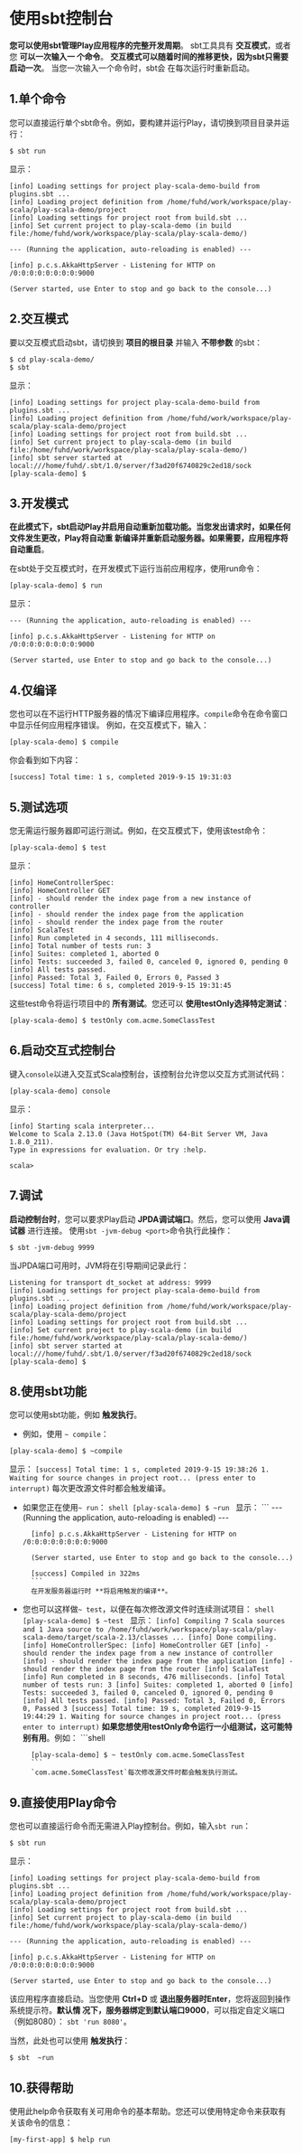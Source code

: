 使用sbt控制台
===================================================================================
**您可以使用sbt管理Play应用程序的完整开发周期**。 sbt工具具有 **交互模式**，或者您 **可以一次输入一
个命令**。 **交互模式可以随着时间的推移更快，因为sbt只需要启动一次**。 当您一次输入一个命令时，sbt会
在每次运行时重新启动。

## 1.单个命令
您可以直接运行单个sbt命令。例如，要构建并运行Play，请切换到项目目录并运行：
```shell
$ sbt run
```
显示：
```
[info] Loading settings for project play-scala-demo-build from plugins.sbt ...
[info] Loading project definition from /home/fuhd/work/workspace/play-scala/play-scala-demo/project
[info] Loading settings for project root from build.sbt ...
[info] Set current project to play-scala-demo (in build file:/home/fuhd/work/workspace/play-scala/play-scala-demo/)

--- (Running the application, auto-reloading is enabled) ---

[info] p.c.s.AkkaHttpServer - Listening for HTTP on /0:0:0:0:0:0:0:0:9000

(Server started, use Enter to stop and go back to the console...)
```

## 2.交互模式
要以交互模式启动sbt，请切换到 **项目的根目录** 并输入 **不带参数** 的sbt：
```shell
$ cd play-scala-demo/
$ sbt
```
显示：
```
[info] Loading settings for project play-scala-demo-build from plugins.sbt ...
[info] Loading project definition from /home/fuhd/work/workspace/play-scala/play-scala-demo/project
[info] Loading settings for project root from build.sbt ...
[info] Set current project to play-scala-demo (in build file:/home/fuhd/work/workspace/play-scala/play-scala-demo/)
[info] sbt server started at local:///home/fuhd/.sbt/1.0/server/f3ad20f6740829c2ed18/sock
[play-scala-demo] $ 
```

## 3.开发模式
**在此模式下，sbt启动Play并启用自动重新加载功能。当您发出请求时，如果任何文件发生更改，Play将自动重
新编译并重新启动服务器。如果需要，应用程序将自动重启**。

在sbt处于交互模式时，在开发模式下运行当前应用程序，使用run命令：
```shell
[play-scala-demo] $ run
```
显示：
```
--- (Running the application, auto-reloading is enabled) ---

[info] p.c.s.AkkaHttpServer - Listening for HTTP on /0:0:0:0:0:0:0:0:9000

(Server started, use Enter to stop and go back to the console...)
```

## 4.仅编译
您也可以在不运行HTTP服务器的情况下编译应用程序。`compile`命令在命令窗口中显示任何应用程序错误。
例如，在交互模式下，输入：
```shell
[play-scala-demo] $ compile
```
你会看到如下内容：
```
[success] Total time: 1 s, completed 2019-9-15 19:31:03
```

## 5.测试选项
您无需运行服务器即可运行测试。例如，在交互模式下，使用该test命令：
```shell
[play-scala-demo] $ test
```
显示：
```
[info] HomeControllerSpec:
[info] HomeController GET
[info] - should render the index page from a new instance of controller
[info] - should render the index page from the application
[info] - should render the index page from the router
[info] ScalaTest
[info] Run completed in 4 seconds, 111 milliseconds.
[info] Total number of tests run: 3
[info] Suites: completed 1, aborted 0
[info] Tests: succeeded 3, failed 0, canceled 0, ignored 0, pending 0
[info] All tests passed.
[info] Passed: Total 3, Failed 0, Errors 0, Passed 3
[success] Total time: 6 s, completed 2019-9-15 19:31:45
```
这些test命令将运行项目中的 **所有测试**。您还可以 **使用testOnly选择特定测试**：
```shell
[play-scala-demo] $ testOnly com.acme.SomeClassTest
```

## 6.启动交互式控制台
键入`console`以进入交互式Scala控制台，该控制台允许您以交互方式测试代码：
```shell
[play-scala-demo] console
```
显示：
```
[info] Starting scala interpreter...
Welcome to Scala 2.13.0 (Java HotSpot(TM) 64-Bit Server VM, Java 1.8.0_211).
Type in expressions for evaluation. Or try :help.

scala> 
```

## 7.调试
**启动控制台时**，您可以要求Play启动 **JPDA调试端口**。然后，您可以使用 **Java调试器** 进行连接。
使用`sbt -jvm-debug <port>`命令执行此操作：
```shell
$ sbt -jvm-debug 9999
```
当JPDA端口可用时，JVM将在引导期间记录此行：
```
Listening for transport dt_socket at address: 9999
[info] Loading settings for project play-scala-demo-build from plugins.sbt ...
[info] Loading project definition from /home/fuhd/work/workspace/play-scala/play-scala-demo/project
[info] Loading settings for project root from build.sbt ...
[info] Set current project to play-scala-demo (in build file:/home/fuhd/work/workspace/play-scala/play-scala-demo/)
[info] sbt server started at local:///home/fuhd/.sbt/1.0/server/f3ad20f6740829c2ed18/sock
[play-scala-demo] $ 
```

## 8.使用sbt功能
您可以使用sbt功能，例如 **触发执行**。
+ 例如，使用 `~ compile`：
```shell
[play-scala-demo] $ ~compile
 ```
 显示：
        ```
        [success] Total time: 1 s, completed 2019-9-15 19:38:26
        1. Waiting for source changes in project root... (press enter to interrupt)
        ```
        每次更改源文件时都会触发编译。
+ 如果您正在使用`~ run`：
        ```shell
        [play-scala-demo] $ ~run
        ```
        显示：
        ```
        --- (Running the application, auto-reloading is enabled) ---

        [info] p.c.s.AkkaHttpServer - Listening for HTTP on /0:0:0:0:0:0:0:0:9000

        (Server started, use Enter to stop and go back to the console...)

        [success] Compiled in 322ms
        ```
        在开发服务器运行时 **将启用触发的编译**。
+ 您也可以这样做`~ test`，以便在每次修改源文件时连续测试项目：
        ```shell
        [play-scala-demo] $ ~test
        ```
        显示：
        ```
        [info] Compiling 7 Scala sources and 1 Java source to /home/fuhd/work/workspace/play-scala/play-scala-demo/target/scala-2.13/classes ...
        [info] Done compiling.
        [info] HomeControllerSpec:
        [info] HomeController GET
        [info] - should render the index page from a new instance of controller
        [info] - should render the index page from the application
        [info] - should render the index page from the router
        [info] ScalaTest
        [info] Run completed in 8 seconds, 476 milliseconds.
        [info] Total number of tests run: 3
        [info] Suites: completed 1, aborted 0
        [info] Tests: succeeded 3, failed 0, canceled 0, ignored 0, pending 0
        [info] All tests passed.
        [info] Passed: Total 3, Failed 0, Errors 0, Passed 3
        [success] Total time: 19 s, completed 2019-9-15 19:44:29
        1. Waiting for source changes in project root... (press enter to interrupt)
        ```
        **如果您想使用testOnly命令运行一小组测试，这可能特别有用**。例如：
        ```shell
        
        [play-scala-demo] $ ~ testOnly com.acme.SomeClassTest
        ```
        `com.acme.SomeClassTest`每次修改源文件时都会触发执行测试。


## 9.直接使用Play命令
您也可以直接运行命令而无需进入Play控制台。例如，输入`sbt run`：
```shell
$ sbt run
```
显示：
```
[info] Loading settings for project play-scala-demo-build from plugins.sbt ...
[info] Loading project definition from /home/fuhd/work/workspace/play-scala/play-scala-demo/project
[info] Loading settings for project root from build.sbt ...
[info] Set current project to play-scala-demo (in build file:/home/fuhd/work/workspace/play-scala/play-scala-demo/)

--- (Running the application, auto-reloading is enabled) ---

[info] p.c.s.AkkaHttpServer - Listening for HTTP on /0:0:0:0:0:0:0:0:9000

(Server started, use Enter to stop and go back to the console...)
```
该应用程序直接启动。当您使用 **Ctrl+D** 或 **退出服务器时Enter**，您将返回到操作系统提示符。**默认情
况下，服务器绑定到默认端口9000**，可以指定自定义端口（例如8080）： `sbt 'run 8080'`。

当然，此处也可以使用 **触发执行**：
```shell
$ sbt  ~run
```

## 10.获得帮助
使用此help命令获取有关可用命令的基本帮助。您还可以使用特定命令来获取有关该命令的信息：
```shell
[my-first-app] $ help run
```

